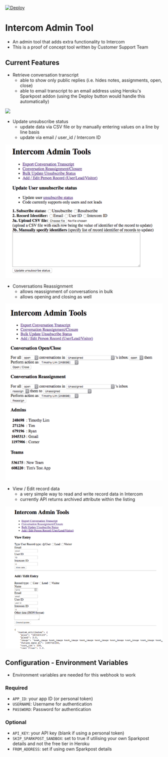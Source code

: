 [![Deploy](https://www.herokucdn.com/deploy/button.svg)](https://heroku.com/deploy)


# Intercom Admin Tool
- An admin tool that adds extra functionality to Intercom
- This is a proof of concept tool written by Customer Support Team

## Current Features
- Retrieve conversation transcript
  - able to show only public replies (i.e. hides notes, assignments, open, close)
  - able to email transcript to an email address using Heroku's Sparkpost addon (using the Deploy button would handle this automatically)

![](/docs/conversation_transcript.png)

- Update unsubscribe status
  - update data via CSV file or by manually entering values on a line by line basis
  - update via email / user_id / Intercom ID

![](/docs/unsubscribe.png)

- Conversations Reassignment
  - allows reassignment of conversations in bulk
  - allows opening and closing as well

![](/docs/conversation_reassignment.png)

- View / Edit record data
  - a very simple way to read and write record data in Intercom
  - currently API returns archived attribute within the listing

![](/docs/view_edit_data.png)


## Configuration - Environment Variables
- Environment variables are needed for this webhook to work

### Required
- `APP_ID`: your app ID (or personal token)
- `USERNAME`: Username for authentication
- `PASSWORD`: Password for authentication

### Optional
- `API_KEY`: your API key (blank if using a personal token)
- `SKIP_SPARKPOST_SANDBOX`: set to true if utilising your own Sparkpost details and not the free tier in Heroku
- `FROM_ADDRESS`: set if using own Sparkpost details